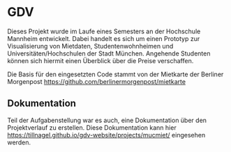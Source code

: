 # GDV

Dieses Projekt wurde im Laufe eines Semesters an der Hochschule Mannheim entwickelt. Dabei handelt es sich um einen Prototyp zur Visualisierung von Mietdaten, Studentenwohnheimen und Universitäten/Hochschulen der Stadt München. Angehende Studenten können sich hiermit einen Überblick über die Preise verschaffen. 

Die Basis für den eingesetzten Code stammt von der Mietkarte der Berliner Morgenpost https://github.com/berlinermorgenpost/mietkarte


## Dokumentation
Teil der Aufgabenstellung war es auch, eine Dokumentation über den Projektverlauf zu erstellen. Diese Dokumentation kann hier https://tillnagel.github.io/gdv-website/projects/mucmiet/ eingesehen werden.
